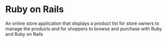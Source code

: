 # Ruby on Rails
An online store application that displays a product list for store owners to manage the products and for shoppers to browse and purchase with Ruby and Ruby on Rails
